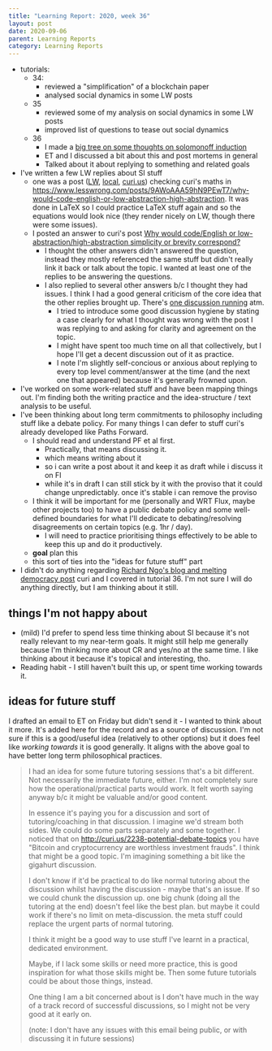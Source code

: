 ```yaml
---
title: "Learning Report: 2020, week 36"
layout: post
date: 2020-09-06
parent: Learning Reports
category: Learning Reports
---
```


* tutorials:
  * 34:
    * reviewed a "simplification" of a blockchain paper
    * analysed social dynamics in some LW posts
  * 35
    * reviewed some of my analysis on social dynamics in some LW posts
    * improved list of questions to tease out social dynamics
  * 36
    * I made a [big tree on some thoughts on solomonoff induction](../../files/pdfs/2020-08-31-solomonoff-induction.pdf)
    * ET and I discussed a bit about this and post mortems in general
    * Talked about it about replying to something and related goals
* I've written a few LW replies about SI stuff
  * one was a post ([LW](https://www.lesswrong.com/posts/hD4boFF6K782grtqX/mathematical-inconsistency-in-solomonoff-induction?commentId=yYEvizv5Jey5dXh83), [local](../2020-09-04-reply-to-math-contradiction-in-solomonoff-induction/), [curi.us](https://curi.us/2357-less-wrong-related-discussion#17805)) checking curi's maths in <https://www.lesswrong.com/posts/9AWoAAA59hN9PEwT7/why-would-code-english-or-low-abstraction-high-abstraction>. It was done in LaTeX so I could practice LaTeX stuff again and so the equations would look nice (they render nicely on LW, though there were some issues).
  * I posted an answer to curi's post [Why would code/English or low-abstraction/high-abstraction simplicity or brevity correspond?](https://www.lesswrong.com/posts/9AWoAAA59hN9PEwT7/why-would-code-english-or-low-abstraction-high-abstraction)
    * I thought the other answers didn't answered the question, instead they mostly referenced the same stuff but didn't really link it back or talk about the topic. I wanted at least one of the replies to be answering the questions.
    * I also replied to several other answers b/c I thought they had issues. I think I had a good general criticism of the core idea that the other replies brought up. There's [one discussion running](https://www.lesswrong.com/posts/9AWoAAA59hN9PEwT7/why-would-code-english-or-low-abstraction-high-abstraction?commentId=tagemFLrdjh9HE3rS) atm.
      * I tried to introduce some good discussion hygiene by stating a case clearly for what I thought was wrong with the post I was replying to and asking for clarity and agreement on the topic.
      * I might have spent too much time on all that collectively, but I hope I'll get a decent discussion out of it as practice.
      * I note I'm slightly self-concious or anxious about replying to every top level comment/answer at the time (and the next one that appeared) because it's generally frowned upon.
* I've worked on some work-related stuff and have been mapping things out. I'm finding both the writing practice and the idea-structure / text analysis to be useful.
* I've been thinking about long term commitments to philosophy including stuff like a debate policy. For many things I can defer to stuff curi's already developed like Paths Forward.
  * I should read and understand PF et al first.
    * Practically, that means discussing it.
    * which means writing about it
    * so i can write a post about it and keep it as draft while i discuss it on FI
    * while it's in draft I can still stick by it with the proviso that it could change unpredictably. once it's stable i can remove the proviso
  * I think it will be important for me (personally and WRT Flux, maybe other projects too) to have a public debate policy and some well-defined boundaries for what I'll dedicate to debating/resolving disagreements on certain topics (e.g. 1hr / day).
    * I will need to practice prioritising things effectively to be able to keep this up and do it productively.
  * **goal** plan this
  * this sort of ties into the "ideas for future stuff" part
* I didn't do anything regarding [Richard Ngo's blog and melting democracy post](https://thinkingcomplete.blogspot.com/2020/04/melting-democracy.html) curi and I covered in tutorial 36. I'm not sure I will do anything directly, but I am thinking about it still.

## things I'm not happy about

* (mild) I'd prefer to spend less time thinking about SI because it's not really relevant to my near-term goals. It might still help me generally because I'm thinking more about CR and yes/no at the same time. I like thinking about it because it's topical and interesting, tho.
* Reading habit - I still haven't built this up, or spent time working towards it.

## ideas for future stuff

I drafted an email to ET on Friday but didn't send it - I wanted to think about it more.
It's added here for the record and as a source of discussion.
I'm not sure if this is a good/useful idea (relatively to other options) but it does feel like *working towards* it is good generally.
It aligns with the above goal to have better long term philosophical practices.

> I had an idea for some future tutoring sessions that's a bit different. Not necessarily the immediate future, either.
I'm not completely sure how the operational/practical parts would work. It felt worth saying anyway b/c it might be
valuable and/or good content.
>
> In essence it's paying you for a discussion and sort of tutoring/coaching in that discussion. I imagine we'd stream both
sides. We could do some parts separately and some together. I noticed that on
http://curi.us/2238-potential-debate-topics you have "Bitcoin and cryptocurrency are worthless investment frauds". I
think that might be a good topic. I'm imagining something a bit like the gigahurt discussion.
>
> I don't know if it'd be practical to do like normal tutoring about the discussion whilst having the discussion - maybe
that's an issue. If so we could chunk the discussion up. one big chunk (doing all the tutoring at the end) doesn't feel
like the best plan. but maybe it could work if there's no limit on meta-discussion. the meta stuff could replace the
urgent parts of normal tutoring.
>
> I think it might be a good way to use stuff I've learnt in a practical, dedicated environment.
>
> Maybe, if I lack some skills or need more practice, this is good inspiration for what those skills might be. Then
some future tutorials could be about those things, instead.
>
> One thing I am a bit concerned about is I don't have much in the way of a track record of successful discussions, so I
might not be very good at it early on.
>
> (note: I don't have any issues with this email being public, or with discussing it in future sessions)
